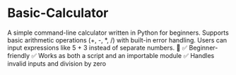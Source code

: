 # Basic-Calculator
A simple command-line calculator written in Python for beginners. Supports basic arithmetic operations (+, -, *, /) with built-in error handling. Users can input expressions like 5 + 3 instead of separate numbers. 🚀  ✅ Beginner-friendly ✅ Works as both a script and an importable module ✅ Handles invalid inputs and division by zero
